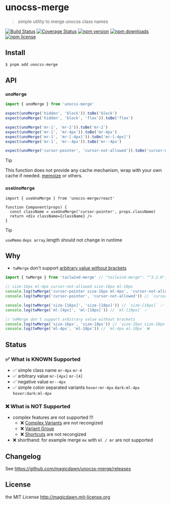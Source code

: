 # unocss-merge

> simple utility to merge unocss class names

[![Build Status](https://img.shields.io/github/actions/workflow/status/magicdawn/unocss-merge/ci.yml?style=flat-square&branch=main)](https://github.com/magicdawn/unocss-merge/actions/workflows/ci.yml)
[![Coverage Status](https://img.shields.io/codecov/c/github/magicdawn/unocss-merge.svg?style=flat-square)](https://codecov.io/gh/magicdawn/unocss-merge)
[![npm version](https://img.shields.io/npm/v/unocss-merge.svg?style=flat-square)](https://www.npmjs.com/package/unocss-merge)
[![npm downloads](https://img.shields.io/npm/dm/unocss-merge.svg?style=flat-square)](https://www.npmjs.com/package/unocss-merge)
[![npm license](https://img.shields.io/npm/l/unocss-merge.svg?style=flat-square)](http://magicdawn.mit-license.org)

## Install

```sh
$ pnpm add unocss-merge
```

## API

### `unoMerge`

```ts
import { unoMerge } from 'unocss-merge'

expect(unoMerge('hidden', 'block')).toBe('block')
expect(unoMerge('hidden', 'block', 'flex')).toBe('flex')

expect(unoMerge('mr-1', 'mr-2')).toBe('mr-2')
expect(unoMerge('mr-1', 'mr-4px')).toBe('mr-4px')
expect(unoMerge('mr-1', 'mr-[-4px]')).toBe('mr-[-4px]')
expect(unoMerge('mr-1', 'mr--4px')).toBe('mr--4px')

expect(unoMerge('cursor-pointer', 'cursor-not-allowed')).toBe('cursor-not-allowed')
```

> [!TIP]
> This function does not provide any cache mechanism, wrap with your own cache if needed. [memoize](https://github.com/sindresorhus/memoize#install) or others.

### `useUnoMerge`

```tsx
import { useUnoMerge } from 'unocss-merge/react'

function Component(props) {
  const className = useUnoMerge('cursor-pointer', props.className)
  return <div className={className} />
}
```

> [!TIP]
> `useMemo` `deps array`.length should not change in runtime

## Why

- `twMerge` don't support [arbitrary value without brackets](https://github.com/dcastil/tailwind-merge/blob/v3.2.0/src/lib/validators.ts#L1)

```ts
import { twMerge } from 'tailwind-merge' // "tailwind-merge": "^3.2.0",

// size-16px ml-4px cursor-not-allowed size-18px ml-10px
console.log(twMerge('cursor-pointer size-16px ml-4px', 'cursor-not-allowed size-18px ml-10px'))
console.log(twMerge('cursor-pointer', 'cursor-not-allowed')) // `cursor-not-allowed` ✅

console.log(twMerge('size-[16px]', 'size-[18px]')) // `size-[18px]` ✅
console.log(twMerge('ml-[4px]', 'ml-[10px]')) // `ml-[10px]` ✅

// twMerge don't support arbitrary value without brackets
console.log(twMerge('size-16px', 'size-18px')) // `size-16px size-18px` ❌
console.log(twMerge('ml-4px', 'ml-10px')) // `ml-4px ml-10px` ❌
```

## Status

### ✅ What is **KNOWN** Supported

- ✅ simple class name `mr-4px` `mr-4`
- ✅ arbitrary value `mr-[4px]` `mr-[4]`
- ✅ negative value `mr--4px`
- ✅ simple colon separated variants `hover:mr-4px` `dark:ml-4px` `hover:dark:ml-4px`

### ❌ What is **NOT** Supported

- complex features are not supported !!!
  - ❌ [Complex Variants](https://github.com/unocss/unocss/tree/main/packages-presets/preset-mini/src/_variants) are not recongized
  - ❌ [Variant Group](https://unocss.dev/transformers/variant-group)
  - ❌ [Shortcuts](https://unocss.dev/config/shortcuts) are not recongized
- ❌ shorthand: for example merge `mx` with `ml / mr` are not supported

## Changelog

See https://github.com/magicdawn/unocss-merge/releases

## License

the MIT License http://magicdawn.mit-license.org
